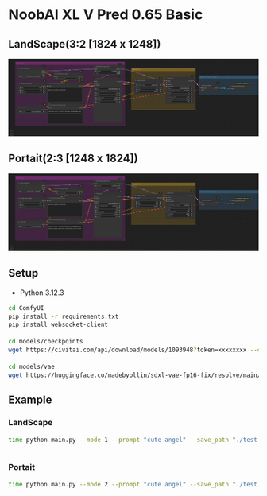 # NoobAI XL V Pred 0.65 Basic

## LandScape(3:2 [1824 x 1248])
![image](./landscape/workflow.png)

## Portait(2:3 [1248 x 1824])
![image](./portait/workflow.png)

## Setup
- Python 3.12.3
```bash
cd ComfyUI
pip install -r requirements.txt
pip install websocket-client

cd models/checkpoints
wget https://civitai.com/api/download/models/1093948?token=xxxxxxxx --content-disposition

cd models/vae
wget https://huggingface.co/madebyollin/sdxl-vae-fp16-fix/resolve/main/sdxl_vae.safetensors
```

## Example
### LandScape
```bash
time python main.py --mode 1 --prompt "cute angel" --save_path "./test.png"
```
```

```

### Portait
```bash
time python main.py --mode 2 --prompt "cute angel" --save_path "./test.png"
```
```

```


